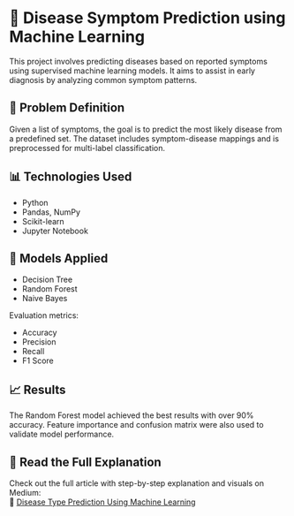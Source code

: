 # 🧠 Disease Symptom Prediction using Machine Learning

This project involves predicting diseases based on reported symptoms using supervised machine learning models. It aims to assist in early diagnosis by analyzing common symptom patterns.

## 📌 Problem Definition

Given a list of symptoms, the goal is to predict the most likely disease from a predefined set. The dataset includes symptom-disease mappings and is preprocessed for multi-label classification.

## 📊 Technologies Used
- Python
- Pandas, NumPy
- Scikit-learn
- Jupyter Notebook

## 🧠 Models Applied
- Decision Tree
- Random Forest
- Naive Bayes

Evaluation metrics:
- Accuracy
- Precision
- Recall
- F1 Score

## 📈 Results
The Random Forest model achieved the best results with over 90% accuracy. Feature importance and confusion matrix were also used to validate model performance.

## 📘 Read the Full Explanation
Check out the full article with step-by-step explanation and visuals on Medium:  
🔗 [Disease Type Prediction Using Machine Learning](https://medium.com/@oguzhanaydinDS/disease-type-prediction-using-machine-learning-f510ece046a6)

